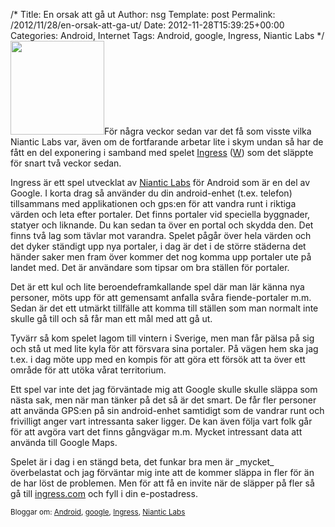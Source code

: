 /*
 Title: En orsak att gå ut
 Author: nsg
 Template: post
 Permalink: /2012/11/28/en-orsak-att-ga-ut/
 Date: 2012-11-28T15:39:25+00:00
 Categories: Android, Internet
 Tags: Android, google, Ingress, Niantic Labs
*/
<img src="http://nsg.cc/wp-content/uploads/2012/11/Ingress_Logo-300x300.png" alt="" title="Ingress_Logo" width="150" height="150" class="alignright size-medium wp-image-1233" />För några veckor sedan var det få som visste vilka Niantic Labs var, även om de fortfarande arbetar lite i skym undan så har de fått en del exponering i samband med spelet [Ingress][1] ([W][2]) som det släppte för snart två veckor sedan.

Ingress är ett spel utvecklat av [Niantic Labs][3] för Android som är en del av Google. I korta drag så använder du din android-enhet (t.ex. telefon) tillsammans med applikationen och gps:en för att vandra runt i riktiga värden och leta efter portaler. Det finns portaler vid speciella byggnader, statyer och liknande. Du kan sedan ta över en portal och skydda den. Det finns två lag som tävlar mot varandra. Spelet pågår över hela värden och det dyker ständigt upp nya portaler, i dag är det i de större städerna det händer saker men fram över kommer det nog komma upp portaler ute på landet med. Det är användare som tipsar om bra ställen för portaler.

Det är ett kul och lite beroendeframkallande spel där man lär känna nya personer, möts upp för att gemensamt anfalla svåra fiende-portaler m.m. Sedan är det ett utmärkt tillfälle att komma till ställen som man normalt inte skulle gå till och så får man ett mål med att gå ut.

Tyvärr så kom spelet lagom till vintern i Sverige, men man får pälsa på sig och stå ut med lite kyla för att försvara sina portaler. På vägen hem ska jag t.ex. i dag möte upp med en kompis för att göra ett försök att ta över ett område för att utöka vårat territorium.



Ett spel var inte det jag förväntade mig att Google skulle skulle släppa som nästa sak, men när man tänker på det så är det smart. De får fler personer att använda GPS:en på sin android-enhet samtidigt som de vandrar runt och frivilligt anger vart intressanta saker ligger. De kan även följa vart folk går för att avgöra vart det finns gångvägar m.m. Mycket intressant data att använda till Google Maps.

Spelet är i dag i en stängd beta, det funkar bra men är \_mycket\_ överbelastat och jag förväntar mig inte att de kommer släppa in fler för än de har löst de problemen. Men för att få en invite när de släpper på fler så gå till [ingress.com][1] och fyll i din e-postadress.

<small> <p class='technorati-tags'>
  Bloggar om: <a class='technorati-link' href='http://bloggar.se/om/Android' rel='tag' target='_self'>Android</a>, <a class='technorati-link' href='http://bloggar.se/om/google' rel='tag' target='_self'>google</a>, <a class='technorati-link' href='http://bloggar.se/om/Ingress' rel='tag' target='_self'>Ingress</a>, <a class='technorati-link' href='http://bloggar.se/om/Niantic+Labs' rel='tag' target='_self'>Niantic Labs</a>
</p></small>

 [1]: http://www.ingress.com/
 [2]: http://en.wikipedia.org/wiki/Ingress_%28game%29
 [3]: http://www.nianticproject.com/